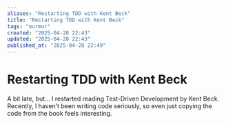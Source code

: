 ```yaml
---
aliases: "Restarting TDD with Kent Beck"
title: "Restarting TDD with Kent Beck"
tags: "murmur"
created: "2025-04-28 22:43"
updated: "2025-04-28 22:43"
published_at: "2025-04-28 22:49"
---
```


# Restarting TDD with Kent Beck

A bit late, but... I restarted reading Test-Driven Development by Kent Beck.
Recently, I haven’t been writing code seriously, so even just copying the code from the book feels interesting.
